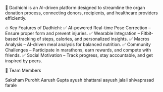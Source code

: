 🚀 Dadhichi is an AI-driven platform designed to streamline the organ donation process, connecting donors, recipients, and healthcare providers efficiently.

🔥 Key Features of Dadhichi:
✅ AI-powered Real-time Pose Correction – Ensure proper form and prevent injuries.
✅ Wearable Integration – Fitbit-based tracking of steps, calories, and personalized insights.
✅ Macros Analysis – AI-driven meal analysis for balanced nutrition.
✅ Community Challenges – Participate in marathons, earn rewards, and compete with friends.
✅ Social Motivation – Track progress, stay accountable, and get inspired by peers.

👥 Team Members

Saksham Purohit
Aarush Gupta 
ayush bhattarai
aayush jalali 
shivaprasad farale 
